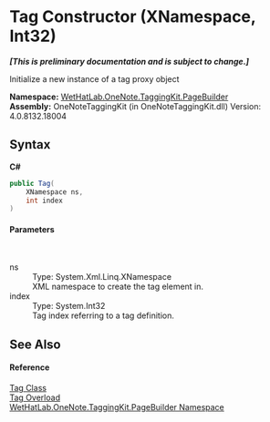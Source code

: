 # Tag Constructor (XNamespace, Int32)
 _**\[This is preliminary documentation and is subject to change.\]**_

Initialize a new instance of a tag proxy object

**Namespace:**&nbsp;<a href="56352230-71f2-f4b7-63a8-983965663af5">WetHatLab.OneNote.TaggingKit.PageBuilder</a><br />**Assembly:**&nbsp;OneNoteTaggingKit (in OneNoteTaggingKit.dll) Version: 4.0.8132.18004

## Syntax

**C#**<br />
``` C#
public Tag(
	XNamespace ns,
	int index
)
```


#### Parameters
&nbsp;<dl><dt>ns</dt><dd>Type: System.Xml.Linq.XNamespace<br />XML namespace to create the tag element in.</dd><dt>index</dt><dd>Type: System.Int32<br />Tag index referring to a tag definition.</dd></dl>

## See Also


#### Reference
<a href="f84aa4b9-4734-c115-b8ef-beb07a0254d1">Tag Class</a><br /><a href="668e8dcb-a41e-bb7c-b2e1-3a8546754486">Tag Overload</a><br /><a href="56352230-71f2-f4b7-63a8-983965663af5">WetHatLab.OneNote.TaggingKit.PageBuilder Namespace</a><br />